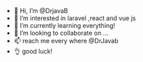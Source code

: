 - 👋 Hi, I’m @DrjavaB
- 👀 I’m interested in laravel ,react and vue js
- 🌱 I’m currently learning everything!
- 💞️ I’m looking to collaborate on ...
- 📫 reach me every where @DrJavab
- 👌  good luck!


